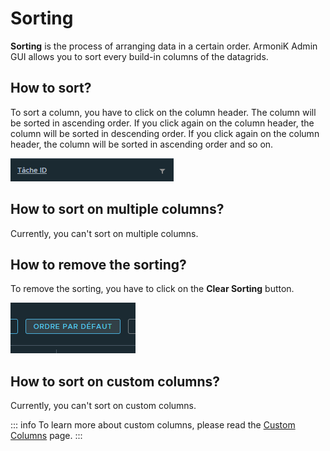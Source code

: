 # Sorting

**Sorting** is the process of arranging data in a certain order. ArmoniK Admin GUI allows you to sort every build-in columns of the datagrids.

## How to sort?

To sort a column, you have to click on the column header. The column will be sorted in ascending order. If you click again on the column header, the column will be sorted in descending order. If you click again on the column header, the column will be sorted in ascending order and so on.

![Datagrid sorting](../assets/images/sorting.png)

## How to sort on multiple columns?

Currently, you can't sort on multiple columns.

## How to remove the sorting?

To remove the sorting, you have to click on the **Clear Sorting** button.

![Button to clear the sorting](../assets/images/clear-sorting.png)

## How to sort on custom columns?

Currently, you can't sort on custom columns.

::: info
To learn more about custom columns, please read the [Custom Columns](./datagrid-custom-columns.md) page.
:::
